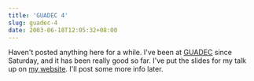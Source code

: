 ```yaml
---
title: 'GUADEC 4'
slug: guadec-4
date: 2003-06-18T12:05:32+08:00
---
```


Haven\'t posted anything here for a while. I\'ve been at
[GUADEC](http://www.guadec.org/) since Saturday, and it has been really
good so far. I\'ve put the slides for my talk up on [my
website](http://www.daa.com.au/~james/talks/). I\'ll post some more info
later.
